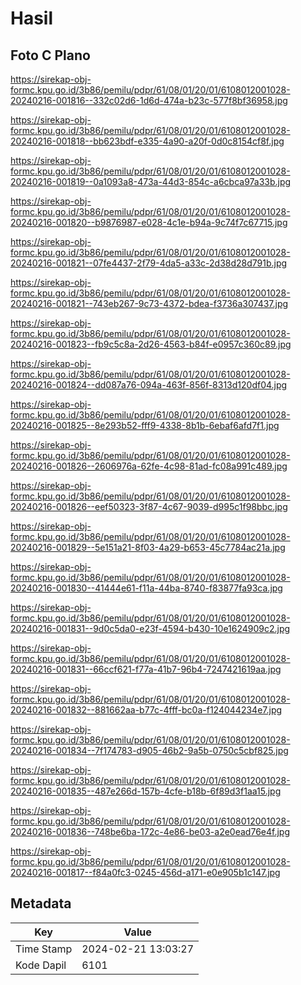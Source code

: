 # Hasil

## Foto C Plano

https://sirekap-obj-formc.kpu.go.id/3b86/pemilu/pdpr/61/08/01/20/01/6108012001028-20240216-001816--332c02d6-1d6d-474a-b23c-577f8bf36958.jpg

https://sirekap-obj-formc.kpu.go.id/3b86/pemilu/pdpr/61/08/01/20/01/6108012001028-20240216-001818--bb623bdf-e335-4a90-a20f-0d0c8154cf8f.jpg

https://sirekap-obj-formc.kpu.go.id/3b86/pemilu/pdpr/61/08/01/20/01/6108012001028-20240216-001819--0a1093a8-473a-44d3-854c-a6cbca97a33b.jpg

https://sirekap-obj-formc.kpu.go.id/3b86/pemilu/pdpr/61/08/01/20/01/6108012001028-20240216-001820--b9876987-e028-4c1e-b94a-9c74f7c67715.jpg

https://sirekap-obj-formc.kpu.go.id/3b86/pemilu/pdpr/61/08/01/20/01/6108012001028-20240216-001821--07fe4437-2f79-4da5-a33c-2d38d28d791b.jpg

https://sirekap-obj-formc.kpu.go.id/3b86/pemilu/pdpr/61/08/01/20/01/6108012001028-20240216-001821--743eb267-9c73-4372-bdea-f3736a307437.jpg

https://sirekap-obj-formc.kpu.go.id/3b86/pemilu/pdpr/61/08/01/20/01/6108012001028-20240216-001823--fb9c5c8a-2d26-4563-b84f-e0957c360c89.jpg

https://sirekap-obj-formc.kpu.go.id/3b86/pemilu/pdpr/61/08/01/20/01/6108012001028-20240216-001824--dd087a76-094a-463f-856f-8313d120df04.jpg

https://sirekap-obj-formc.kpu.go.id/3b86/pemilu/pdpr/61/08/01/20/01/6108012001028-20240216-001825--8e293b52-fff9-4338-8b1b-6ebaf6afd7f1.jpg

https://sirekap-obj-formc.kpu.go.id/3b86/pemilu/pdpr/61/08/01/20/01/6108012001028-20240216-001826--2606976a-62fe-4c98-81ad-fc08a991c489.jpg

https://sirekap-obj-formc.kpu.go.id/3b86/pemilu/pdpr/61/08/01/20/01/6108012001028-20240216-001826--eef50323-3f87-4c67-9039-d995c1f98bbc.jpg

https://sirekap-obj-formc.kpu.go.id/3b86/pemilu/pdpr/61/08/01/20/01/6108012001028-20240216-001829--5e151a21-8f03-4a29-b653-45c7784ac21a.jpg

https://sirekap-obj-formc.kpu.go.id/3b86/pemilu/pdpr/61/08/01/20/01/6108012001028-20240216-001830--41444e61-f11a-44ba-8740-f83877fa93ca.jpg

https://sirekap-obj-formc.kpu.go.id/3b86/pemilu/pdpr/61/08/01/20/01/6108012001028-20240216-001831--9d0c5da0-e23f-4594-b430-10e1624909c2.jpg

https://sirekap-obj-formc.kpu.go.id/3b86/pemilu/pdpr/61/08/01/20/01/6108012001028-20240216-001831--66ccf621-f77a-41b7-96b4-7247421619aa.jpg

https://sirekap-obj-formc.kpu.go.id/3b86/pemilu/pdpr/61/08/01/20/01/6108012001028-20240216-001832--881662aa-b77c-4fff-bc0a-f124044234e7.jpg

https://sirekap-obj-formc.kpu.go.id/3b86/pemilu/pdpr/61/08/01/20/01/6108012001028-20240216-001834--7f174783-d905-46b2-9a5b-0750c5cbf825.jpg

https://sirekap-obj-formc.kpu.go.id/3b86/pemilu/pdpr/61/08/01/20/01/6108012001028-20240216-001835--487e266d-157b-4cfe-b18b-6f89d3f1aa15.jpg

https://sirekap-obj-formc.kpu.go.id/3b86/pemilu/pdpr/61/08/01/20/01/6108012001028-20240216-001836--748be6ba-172c-4e86-be03-a2e0ead76e4f.jpg

https://sirekap-obj-formc.kpu.go.id/3b86/pemilu/pdpr/61/08/01/20/01/6108012001028-20240216-001817--f84a0fc3-0245-456d-a171-e0e905b1c147.jpg


## Metadata

| Key        | Value               |
| ---------- | ------------------- |
| Time Stamp | 2024-02-21 13:03:27 |
| Kode Dapil | 6101                |



